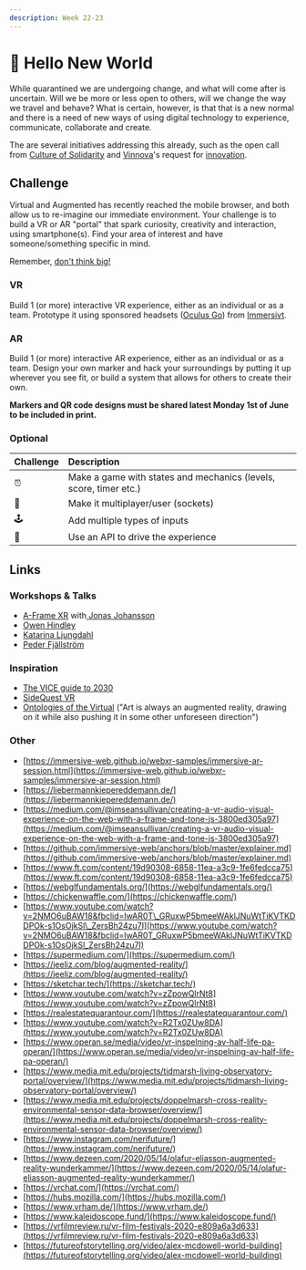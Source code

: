 ```yaml
---
description: Week 22-23
---
```


# 🥇 Hello New World

While quarantined we are undergoing change, and what will come after is uncertain. Will we be more or less open to others, will we change the way we travel and behave? What is certain, however, is that that is a new normal and there is a need of new ways of using digital technology to experience, communicate, collaborate and create.

The are several initiatives addressing this already, such as the open call from [Culture of Solidarity](https://www.culturalfoundation.eu/culture-of-solidarity) and [Vinnova](https://www.vinnova.se/)'s request for [innovation](https://www.vinnova.se/e/innovationer-i-krisens-spar/2020).

## Challenge

Virtual and Augmented has recently reached the mobile browser, and both allow us to re-imagine our immediate environment. Your challenge is to build a VR or AR "portal" that spark curiosity, creativity and interaction, using smartphone\(s\).  Find your area of interest and have someone/something specific in mind.

Remember, [don't think big!](https://blog.prototypr.io/dont-think-big-5ca8e7dd8b3d#.fcx0aw7el)

### VR

Build 1 \(or more\) interactive VR experience, either as an individual or as a team. Prototype it using sponsored headsets \([Oculus Go](https://www.oculus.com/go)\) from [Immersivt](https://www.immersivt.se/).

### AR

Build 1 \(or more\) interactive AR experience, either as an individual or as a team. Design your own marker and hack your surroundings by putting it up wherever you see fit, or build a system that allows for others to create their own.

**Markers and QR code designs must be shared latest Monday 1st of June to be included in print.**

### Optional

| Challenge | Description |
| :--- | :--- |
| ⏰ | Make a game with states and mechanics \(levels, score, timer etc.\) |
| 🤼 | Make it multiplayer/user \(sockets\) |
| 🕹️ | Add multiple types of inputs |
| 💾 | Use an API to drive the experience |

## Links

### Workshops & Talks

* [A-Frame XR](https://www.exploring.technology/learn/aframe) with[ Jonas Johansson](../info/talks.md#jonas-johansson-industry-leader)
* [Owen Hindley](../info/talks.md#owen-hindley)
* [Katarina Ljungdahl](../info/talks.md#katarina-ljungdahl)
* [Peder Fjällström](../info/talks.md#peder-fjaellstroem)

### Inspiration

* [The VICE guide to 2030](http://2030.vice.com/)
* [SideQuest VR](https://sidequestvr.com/webvr)
* [Ontologies of the Virtual](https://www.e-flux.com/architecture/are-friends-electric/289162/ontologies-of-the-virtual/) \("Art is always an augmented reality, drawing on it while also pushing it in some other unforeseen direction"\)

### Other

* [https://immersive-web.github.io/webxr-samples/immersive-ar-session.html](https://immersive-web.github.io/webxr-samples/immersive-ar-session.html)
* [https://liebermannkiepereddemann.de/](https://liebermannkiepereddemann.de/)
* [https://medium.com/@imseansullivan/creating-a-vr-audio-visual-experience-on-the-web-with-a-frame-and-tone-js-3800ed305a97](https://medium.com/@imseansullivan/creating-a-vr-audio-visual-experience-on-the-web-with-a-frame-and-tone-js-3800ed305a97)
* [https://github.com/immersive-web/anchors/blob/master/explainer.md](https://github.com/immersive-web/anchors/blob/master/explainer.md)
* [https://www.ft.com/content/19d90308-6858-11ea-a3c9-1fe6fedcca75](https://www.ft.com/content/19d90308-6858-11ea-a3c9-1fe6fedcca75)
* [https://webglfundamentals.org/](https://webglfundamentals.org/)
* [https://chickenwaffle.com/](https://chickenwaffle.com/)
* [https://www.youtube.com/watch?v=2NMO6uBAW18&fbclid=IwAR0T\_GRuxwP5bmeeWAklJNuWtTiKVTKDDPOk-s1OsOjkSl\_ZersBh24zu7I](https://www.youtube.com/watch?v=2NMO6uBAW18&fbclid=IwAR0T_GRuxwP5bmeeWAklJNuWtTiKVTKDDPOk-s1OsOjkSl_ZersBh24zu7I)
* [https://supermedium.com/](https://supermedium.com/)
* [https://jeeliz.com/blog/augmented-reality/](https://jeeliz.com/blog/augmented-reality/)
* [https://sketchar.tech/](https://sketchar.tech/)
* [https://www.youtube.com/watch?v=zZpowQlrNt8](https://www.youtube.com/watch?v=zZpowQlrNt8)
* [https://realestatequarantour.com/](https://realestatequarantour.com/)
* [https://www.youtube.com/watch?v=R2Tx0ZUw8DA](https://www.youtube.com/watch?v=R2Tx0ZUw8DA)
* [https://www.operan.se/media/video/vr-inspelning-av-half-life-pa-operan/](https://www.operan.se/media/video/vr-inspelning-av-half-life-pa-operan/)
* [https://www.media.mit.edu/projects/tidmarsh-living-observatory-portal/overview/](https://www.media.mit.edu/projects/tidmarsh-living-observatory-portal/overview/)
* [https://www.media.mit.edu/projects/doppelmarsh-cross-reality-environmental-sensor-data-browser/overview/](https://www.media.mit.edu/projects/doppelmarsh-cross-reality-environmental-sensor-data-browser/overview/)
* [https://www.instagram.com/nerifuture/](https://www.instagram.com/nerifuture/)
* [https://www.dezeen.com/2020/05/14/olafur-eliasson-augmented-reality-wunderkammer/](https://www.dezeen.com/2020/05/14/olafur-eliasson-augmented-reality-wunderkammer/)
* [https://vrchat.com/](https://vrchat.com/)
* [https://hubs.mozilla.com/](https://hubs.mozilla.com/)
* [https://www.vrham.de/](https://www.vrham.de/)
* [https://www.kaleidoscope.fund/](https://www.kaleidoscope.fund/)
* [https://vrfilmreview.ru/vr-film-festivals-2020-e809a6a3d633](https://vrfilmreview.ru/vr-film-festivals-2020-e809a6a3d633)
* [https://futureofstorytelling.org/video/alex-mcdowell-world-building](https://futureofstorytelling.org/video/alex-mcdowell-world-building)

